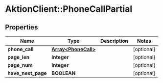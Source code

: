 # AktionClient::PhoneCallPartial

## Properties
Name | Type | Description | Notes
------------ | ------------- | ------------- | -------------
**phone_call** | [**Array&lt;PhoneCall&gt;**](PhoneCall.md) |  | [optional] 
**page_len** | **Integer** |  | [optional] 
**page_num** | **Integer** |  | [optional] 
**have_next_page** | **BOOLEAN** |  | [optional] 


